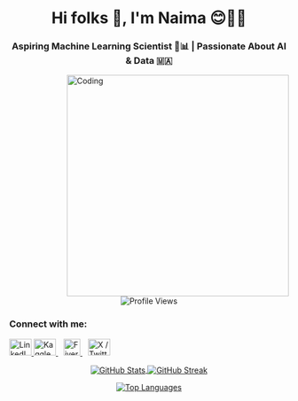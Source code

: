 <h1 align="center">Hi folks 👋, I'm Naima 😊👩‍💼</h1>
  
<h3 align="center">Aspiring Machine Learning Scientist 🤖📊 | Passionate About AI & Data 🇲🇦</h3>

<img align="right" alt="Coding" width="400" src="https://media3.giphy.com/media/RbDKaczqWovIugyJmW/200.gif?cid=790b7611rs7ehiume1k770z04jnkh93rx60t84i3n2wdq4rh&rid=200.gif&ct=g" />

<p align="center">
  <img src="https://komarev.com/ghpvc/?username=naimataki&label=Profile%20views&color=0e75b6&style=flat" alt="Profile Views" />
</p>

<h3 align="left">Connect with me:</h3>
<p align="left">
  <a href="https://linkedin.com/in/naima-takiouti" target="_blank" rel="noopener noreferrer">
    <img src="https://raw.githubusercontent.com/rahuldkjain/github-profile-readme-generator/master/src/images/icons/Social/linked-in-alt.svg" alt="LinkedIn" height="30" width="40" />
  </a>
  <a href="https://kaggle.com/naimatakiouti" target="_blank" rel="noopener noreferrer">
    <img src="https://raw.githubusercontent.com/rahuldkjain/github-profile-readme-generator/master/src/images/icons/Social/kaggle.svg" alt="Kaggle" height="30" width="40" />
  </a>
  <a href="https://fiverr.com/your_fiverr_username" target="_blank" rel="noopener noreferrer">
    <img src="https://upload.wikimedia.org/wikipedia/commons/9/99/Fiverr_Logo.svg" alt="Fiverr" height="30" style="margin-left:10px;" />
  </a>
  <a href="https://twitter.com/your_x_username" target="_blank" rel="noopener noreferrer">
    <img src="https://raw.githubusercontent.com/rahuldkjain/github-profile-readme-generator/master/src/images/icons/Social/twitter.svg" alt="X / Twitter" height="30" width="40" style="margin-left:10px;" />
  </a>
</p>

<p align="center">
  <a href="https://github.com/naimataki">
    <img align="center" src="https://github-readme-stats.vercel.app/api?username=naimataki&theme=midnight-purple&hide_border=true" alt="GitHub Stats" />
  </a>
  <a href="https://github.com/naimataki">
    <img align="center" src="http://github-readme-streak-stats.herokuapp.com?user=naimataki&theme=midnight-purple&date_format=M%20j%5B%2C%20Y%5D&fire=FF8964&ring=FFCB2B&hide_border=true" alt="GitHub Streak" />
  </a>
</p>

<p align="center">
  <a href="https://github.com/naimataki">
    <img align="center" src="https://github-readme-stats.vercel.app/api/top-langs/?username=naimataki&theme=midnight-purple&line_height=40&hide=css&hide_border=true&layout=compact" alt="Top Languages" />
  </a>
</p>
